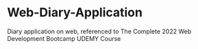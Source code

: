 # Web-Diary-Application
Diary application on web, referenced to The Complete 2022 Web Development Bootcamp UDEMY Course
